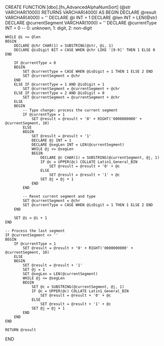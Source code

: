 CREATE FUNCTION [dbo].[fn_AdvancedAlphaNumSort] (@str VARCHAR(1000))
RETURNS VARCHAR(4000)
AS
BEGIN
    DECLARE @result VARCHAR(4000) = ''
    DECLARE @i INT = 1
    DECLARE @len INT = LEN(@str)
    DECLARE @currentSegment VARCHAR(1000) = ''
    DECLARE @currentType INT = 0 -- 0: unknown, 1: digit, 2: non-digit

    WHILE @i <= @len
    BEGIN
        DECLARE @chr CHAR(1) = SUBSTRING(@str, @i, 1)
        DECLARE @isDigit BIT = CASE WHEN @chr LIKE '[0-9]' THEN 1 ELSE 0 END

        IF @currentType = 0
        BEGIN
            SET @currentType = CASE WHEN @isDigit = 1 THEN 1 ELSE 2 END
            SET @currentSegment = @chr
        END
        ELSE IF @currentType = 1 AND @isDigit = 1
            SET @currentSegment = @currentSegment + @chr
        ELSE IF @currentType = 2 AND @isDigit = 0
            SET @currentSegment = @currentSegment + @chr
        ELSE
        BEGIN
            -- Type change: process the current segment
            IF @currentType = 1
                SET @result = @result + '0' + RIGHT('0000000000' + @currentSegment, 10)
            ELSE
            BEGIN
                SET @result = @result + '1'
                DECLARE @j INT = 1
                DECLARE @segLen INT = LEN(@currentSegment)
                WHILE @j <= @segLen
                BEGIN
                    DECLARE @c CHAR(1) = SUBSTRING(@currentSegment, @j, 1)
                    IF @c = UPPER(@c) COLLATE Latin1_General_BIN
                        SET @result = @result + '0' + @c
                    ELSE
                        SET @result = @result + '1' + @c
                    SET @j = @j + 1
                END
            END

            -- Reset current segment and type
            SET @currentSegment = @chr
            SET @currentType = CASE WHEN @isDigit = 1 THEN 1 ELSE 2 END
        END

        SET @i = @i + 1
    END

    -- Process the last segment
    IF @currentSegment <> ''
    BEGIN
        IF @currentType = 1
            SET @result = @result + '0' + RIGHT('0000000000' + @currentSegment, 10)
        ELSE
        BEGIN
            SET @result = @result + '1'
            SET @j = 1
            SET @segLen = LEN(@currentSegment)
            WHILE @j <= @segLen
            BEGIN
                SET @c = SUBSTRING(@currentSegment, @j, 1)
                IF @c = UPPER(@c) COLLATE Latin1_General_BIN
                    SET @result = @result + '0' + @c
                ELSE
                    SET @result = @result + '1' + @c
                SET @j = @j + 1
            END
        END
    END

    RETURN @result
END